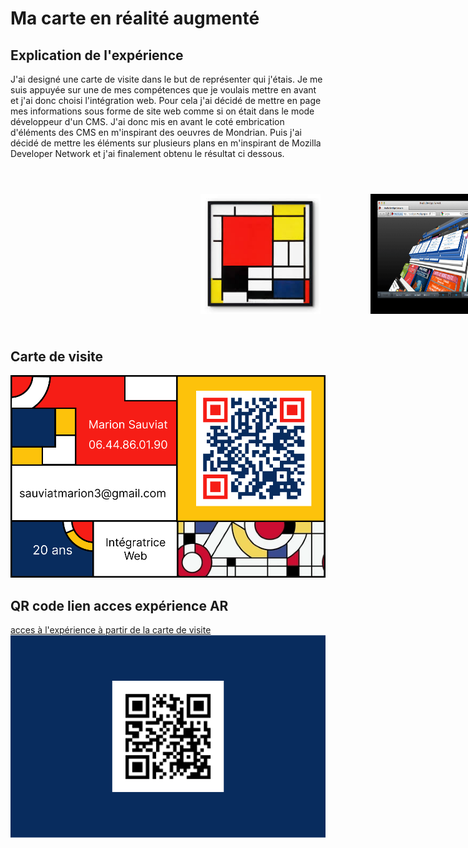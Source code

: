 # Ma carte en réalité augmenté

## Explication de l'expérience

J'ai designé une carte de visite dans le but de représenter qui j'étais. Je me suis appuyée sur une de mes compétences que je voulais mettre en avant et j'ai donc choisi l'intégration web. Pour cela j'ai décidé de mettre en page mes informations sous forme de site web comme si on était dans le mode développeur d'un CMS. J'ai donc mis en avant le coté embrication d'éléments des CMS en m'inspirant des oeuvres de Mondrian. Puis j'ai décidé de mettre les éléments sur plusieurs plans en m'inspirant de Mozilla Developer Network et j'ai finalement obtenu le résultat ci dessous.



<div style="display: flex; width:100vw; justify-content:center; gap:5em; margin:4em">
  <img src="assets/card/mondrian.png" alt="Mondrian" title="Mondrian" style="width: 20%; margin-right: 5px;">
  <img src="assets/card/mozilla.png" alt="Mozilla" title="Mozilla" style="width: 20%; margin-left: 5px;">
</div>


## Carte de visite

![Carte recto](assets/card/carte-recto.png "Carte recto")

## QR code lien acces expérience AR

[acces à l'expérience à partir de la carte de visite](https://marionsauviat.github.io/aframecard/ "Titre")  
![Carte verso](assets/card/carte-verso.png "Carte verso")


